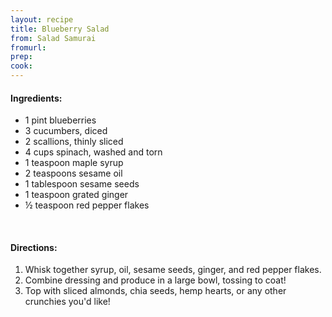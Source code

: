 ```yaml
---
layout: recipe
title: Blueberry Salad
from: Salad Samurai
fromurl: 
prep: 
cook: 
---
```


#### Ingredients:

* 1 pint blueberries
* 3 cucumbers, diced
* 2 scallions, thinly sliced
* 4 cups spinach, washed and torn
* 1 teaspoon maple syrup
* 2 teaspoons sesame oil
* 1 tablespoon sesame seeds
* 1 teaspoon grated ginger
* ½ teaspoon red pepper flakes

<br>

#### Directions:

1. Whisk together syrup, oil, sesame seeds, ginger, and red pepper
flakes.
2. Combine dressing and produce in a large bowl, tossing to coat!
3. Top with sliced almonds, chia seeds, hemp hearts, or any other
crunchies you'd like!
